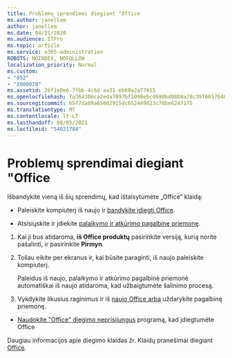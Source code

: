 ```yaml
---
title: Problemų sprendimai diegiant "Office
ms.author: janellem
author: janellem
ms.date: 04/21/2020
ms.audience: ITPro
ms.topic: article
ms.service: o365-administration
ROBOTS: NOINDEX, NOFOLLOW
localization_priority: Normal
ms.custom:
- "852"
- "2000020"
ms.assetid: 26f1e0e6-7fbb-4c6d-aa31-eb60a2a77655
ms.openlocfilehash: fa364306ca2eda7097bf1098ebcd690bd0808a78c39f6657b4049b8e85897dac
ms.sourcegitcommit: b5f7da89a650d2915dc652449623c78be6247175
ms.translationtype: MT
ms.contentlocale: lt-LT
ms.lasthandoff: 08/05/2021
ms.locfileid: "54021784"
---
```

# <a name="solutions-for-issues-while-installing-office"></a>Problemų sprendimai diegiant "Office

Išbandykite vieną iš šių sprendimų, kad ištaisytumėte „Office“ klaidą:
  
- Paleiskite kompiuterį iš naujo ir [bandykite įdiegti Office](https://portal.office.com/OLS/MySoftware.aspx).

- Atsisiųskite ir įdiekite [palaikymo ir atkūrimo pagalbinę priemonę](https://aka.ms/SARA-OfficeUninstall-Alchemy).

1. Kai ji bus atidaroma, **iš Office produktų** pasirinkite versiją, kurią norite pašalinti, ir pasirinkite **Pirmyn**.

2. Toliau eikite per ekranus ir, kai būsite paraginti, iš naujo paleiskite kompiuterį.

    Paleidus iš naujo, palaikymo ir atkūrimo pagalbinė priemonė automatiškai iš naujo atidaroma, kad užbaigtumėte šalinimo procesą.

3. Vykdykite likusius raginimus ir iš [naujo Office arba](https://portal.office.com/OLS/MySoftware.aspx) uždarykite pagalbinę priemonę.

- [Naudokite "Office" diegimo neprisijungus](https://support.office.com/article/f0a85fe7-118f-41cb-a791-d59cef96ad1c?wt.mc_id=Alchemy_ClientDIA) programą, kad įdiegtumėte Office

Daugiau informacijos apie diegimo klaidas žr. Klaidų pranešimai diegiant [Office](https://support.office.com/article/35ff2def-e0b2-4dac-9784-4cf212c1f6c2#BKMK_ErrorMessages).
  